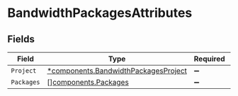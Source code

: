 # BandwidthPackagesAttributes


## Fields

| Field                                                                                       | Type                                                                                        | Required                                                                                    | Description                                                                                 |
| ------------------------------------------------------------------------------------------- | ------------------------------------------------------------------------------------------- | ------------------------------------------------------------------------------------------- | ------------------------------------------------------------------------------------------- |
| `Project`                                                                                   | [*components.BandwidthPackagesProject](../../models/components/bandwidthpackagesproject.md) | :heavy_minus_sign:                                                                          | N/A                                                                                         |
| `Packages`                                                                                  | [][components.Packages](../../models/components/packages.md)                                | :heavy_minus_sign:                                                                          | N/A                                                                                         |